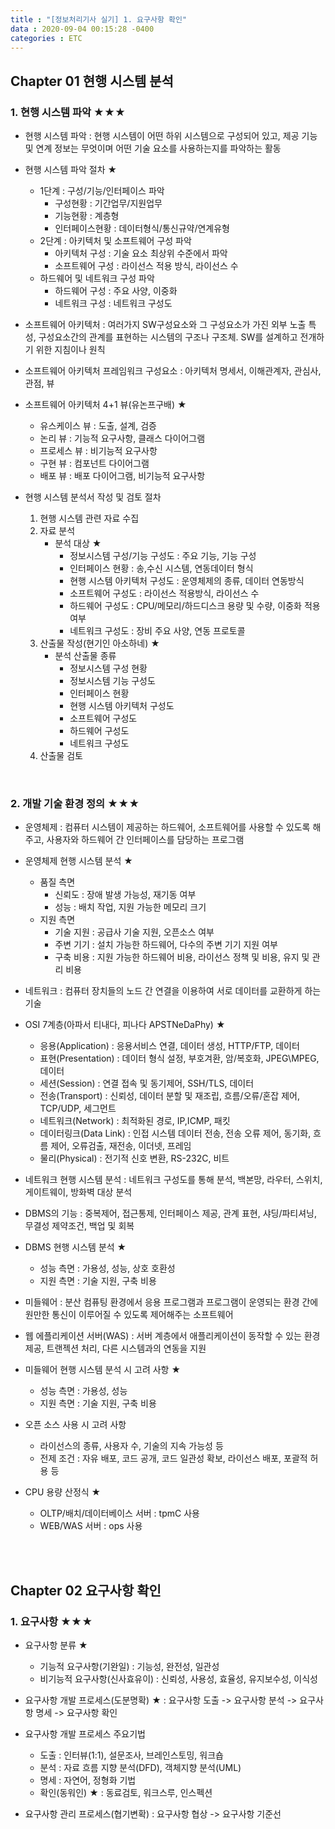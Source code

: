 ```yaml
---
title : "[정보처리기사 실기] 1. 요구사항 확인"
data : 2020-09-04 00:15:28 -0400
categories : ETC
---
```

## Chapter 01 현행 시스템 분석
### 1. 현행 시스템 파악 ★★★
- 현행 시스템 파악 : 현행 시스템이 어떤 하위 시스템으로 구성되어 있고, 제공 기능 및 연계 정보는 무엇이며 어떤 기술 요소를 사용하는지를 파악하는 활동

- 현행 시스템 파악 절차 ★
    - 1단계 : 구성/기능/인터페이스 파악
        - 구성현황 : 기간업무/지원업무
        - 기능현황 : 계층형
        - 인터페이스현황 : 데이터형식/통신규약/연계유형
    - 2단계 : 아키텍처 및 소프트웨어 구성 파악
        - 아키텍처 구성 : 기술 요소 최상위 수준에서 파악
        - 소프트웨어 구성 : 라이선스 적용 방식, 라이선스 수
    - 하드웨어 및 네트워크 구성 파악
        - 하드웨어 구성 : 주요 사양, 이중화
        - 네트워크 구성 : 네트워크 구성도

- 소프트웨어 아키텍처 : 여러가지 SW구성요소와 그 구성요소가 가진 외부 노출 특성, 구성요소간의 관계를 표현하는 시스템의 구조나 구조체. SW를 설계하고 전개하기 위한 지침이나 원칙

- 소프트웨어 아키텍처 프레임워크 구성요소 : 아키텍처 명세서, 이해관계자, 관심사, 관점, 뷰

- 소프트웨어 아키텍처 4+1 뷰(유논프구배) ★
    - 유스케이스 뷰 : 도출, 설계, 검증
    - 논리 뷰 : 기능적 요구사항, 클래스 다이어그램
    - 프로세스 뷰 : 비기능적 요구사항
    - 구현 뷰 : 컴포넌트 다이어그램
    - 배포 뷰 : 배포 다이어그램, 비기능적 요구사항

- 현행 시스템 분석서 작성 및 검토 절차
    1. 현행 시스템 관련 자료 수집
    2. 자료 분석 
        - 분석 대상 ★
            - 정보시스템 구성/기능 구성도 : 주요 기능, 기능 구성
            - 인터페이스 현황 : 송,수신 시스템, 연동데이터 형식
            - 현행 시스템 아키텍처 구성도 : 운영체제의 종류, 데이터 연동방식
            - 소프트웨어 구성도 : 라이선스 적용방식, 라이선스 수
            - 하드웨어 구성도 : CPU/메모리/하드디스크 용량 및 수량, 이중화 적용여부
            - 네트워크 구성도 : 장비 주요 사양, 연동 프로토콜
    3. 산출물 작성(현기인 아소하네) ★
        - 분석 산출물 종류
            - 정보시스템 구성 현황
            - 정보시스템 기능 구성도
            - 인터페이스 현황
            - 현행 시스템 아키텍처 구성도
            - 소프트웨어 구성도
            - 하드웨어 구성도
            - 네트워크 구성도
    4. 산출물 검토
<br>

### 2. 개발 기술 환경 정의 ★★★
- 운영체제 : 컴퓨터 시스템이 제공하는 하드웨어, 소프트웨어를 사용할 수 있도록 해주고, 사용자와 하드웨어 간 인터페이스를 담당하는 프로그램

- 운영체제 현행 시스템 분석 ★
    - 품질 측면
        - 신뢰도 : 장애 발생 가능성, 재기동 여부
        - 성능 : 배치 작업, 지원 가능한 메모리 크기
    - 지원 측면
        - 기술 지원 : 공급사 기술 지원, 오픈소스 여부
        - 주변 기기 : 설치 가능한 하드웨어, 다수의 주변 기기 지원 여부
        - 구축 비용 : 지원 가능한 하드웨어 비용, 라이선스 정책 및 비용, 유지 및 관리 비용

- 네트워크 : 컴퓨터 장치들의 노드 간 연결을 이용하여 서로 데이터를 교환하게 하는 기술

- OSI 7계층(아파서 티내다, 피나다 APSTNeDaPhy) ★
    - 응용(Application) : 응용서비스 연결, 데이터 생성, HTTP/FTP, 데이터
    - 표현(Presentation) : 데이터 형식 설정, 부호겨환, 암/복호화, JPEG\MPEG, 데이터
    - 세션(Session) : 연결 접속 및 동기제어, SSH/TLS, 데이터
    - 전송(Transport) : 신뢰성, 데이터 분할 및 재조립, 흐름/오류/혼잡 제어, TCP/UDP, 세그먼트
    - 네트워크(Network) : 최적화된 경로, IP,ICMP, 패킷
    - 데이터링크(Data Link) : 인접 시스템 데이터 전송, 전송 오류 제어, 동기화, 흐름 제어, 오류검출, 재전송, 이더넷, 프레임
    - 물리(Physical) : 전기적 신호 변환, RS-232C, 비트

- 네트워크 현행 시스템 분석 : 네트워크 구성도를 통해 분석, 백본망, 라우터, 스위치, 게이트웨이, 방화벽 대상 분석

- DBMS의 기능 : 중복제어, 접근통제, 인터페이스 제공, 관계 표현, 샤딩/파티셔닝, 무결성 제약조건, 백업 및 회복

- DBMS 현행 시스템 분석 ★
    - 성능 측면 : 가용성, 성능, 상호 호환성
    - 지원 측면 : 기술 지원, 구축 비용

- 미들웨어 : 분산 컴퓨팅 환경에서 응용 프로그램과 프로그램이 운영되는 환경 간에 원만한 통신이 이루어질 수 있도록 제어해주는 소프트웨어

- 웹 에플리케이션 서버(WAS) : 서버 계층에서 애플리케이션이 동작할 수 있는 환경 제공, 트랜젝션 처리, 다른 시스템과의 연동을 지원

- 미들웨어 현행 시스템 분석 시 고려 사항 ★
    - 성능 측면 : 가용성, 성능
    - 지원 측면 : 기술 지원, 구축 비용

- 오픈 소스 사용 시 고려 사항
    - 라이선스의 종류, 사용자 수, 기술의 지속 가능성 등
    - 전제 조건 : 자유 배포, 코드 공개, 코드 일관성 확보, 라이선스 배포, 포괄적 허용 등

- CPU 용량 산정식 ★
    - OLTP/배치/데이터베이스 서버 : tpmC 사용
    - WEB/WAS 서버 : ops 사용
<br>
<br>

## Chapter 02 요구사항 확인
### 1. 요구사항 ★★★
- 요구사항 분류 ★
    - 기능적 요구사항(기완일) : 기능성, 완전성, 일관성
    - 비기능적 요구사항(신사효유이) : 신뢰성, 사용성, 효율성, 유지보수성, 이식성

- 요구사항 개발 프로세스(도분명확) ★ : 요구사항 도출 -> 요구사항 분석 -> 요구사항 명세 -> 요구사항 확인

- 요구사항 개발 프로세스 주요기법
    - 도출 : 인터뷰(1:1), 설문조사, 브레인스토밍, 워크숍
    - 분석 : 자료 흐름 지향 분석(DFD), 객체지향 분석(UML)
    - 명세 : 자연어, 정형화 기법
    - 확인(동워인) ★ : 동료검토, 워크스루, 인스펙션

- 요구사항 관리 프로세스(협기변확) : 요구사항 협상 -> 요구사항 기준선